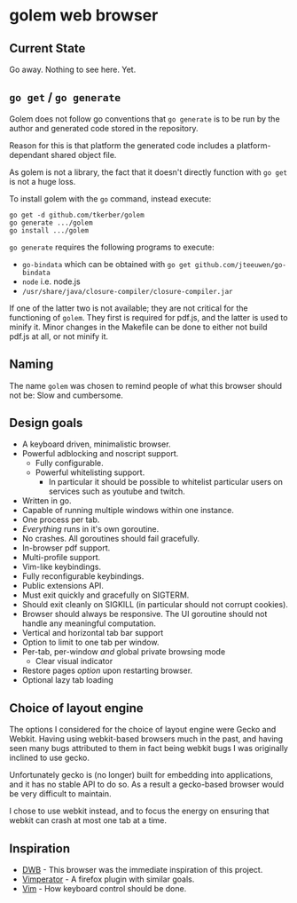 # golem web browser

## Current State

Go away. Nothing to see here. Yet.

## `go get` / `go generate`

Golem does not follow go conventions that `go generate` is to be run by the
author and generated code stored in the repository.

Reason for this is that platform the generated code includes a platform-
dependant shared object file.

As golem is not a library, the fact that it doesn't directly function with
`go get` is not a huge loss.

To install golem with the `go` command, instead execute:

    go get -d github.com/tkerber/golem
    go generate .../golem
    go install .../golem

`go generate` requires the following programs to execute:

* `go-bindata` which can be obtained with `go get github.com/jteeuwen/go-bindata`
* `node` i.e. node.js
* `/usr/share/java/closure-compiler/closure-compiler.jar`

If one of the latter two is not available; they are not critical for the
functioning of `golem`. They first is required for pdf.js, and the latter
is used to minify it. Minor changes in the Makefile can be done to either
not build pdf.js at all, or not minify it.

## Naming

The name `golem` was chosen to remind people of what this browser should not
be: Slow and cumbersome.

## Design goals

* A keyboard driven, minimalistic browser.
* Powerful adblocking and noscript support.
  * Fully configurable.
  * Powerful whitelisting support.
    * In particular it should be possible to whitelist particular users
      on services such as youtube and twitch.
* Written in go.
* Capable of running multiple windows within one instance.
* One process per tab.
* *Everything* runs in it's own goroutine.
* No crashes. All goroutines should fail gracefully.
* In-browser pdf support.
* Multi-profile support.
* Vim-like keybindings.
* Fully reconfigurable keybindings.
* Public extensions API.
* Must exit quickly and gracefully on SIGTERM.
* Should exit cleanly on SIGKILL (in particular should not corrupt cookies).
* Browser should always be responsive. The UI goroutine should not handle
  any meaningful computation.
* Vertical and horizontal tab bar support
* Option to limit to one tab per window.
* Per-tab, per-window *and* global private browsing mode
  * Clear visual indicator
* Restore pages *option* upon restarting browser.
* Optional lazy tab loading

## Choice of layout engine

The options I considered for the choice of layout engine were Gecko and
Webkit. Having using webkit-based browsers much in the past, and having
seen many bugs attributed to them in fact being webkit bugs I was originally
inclined to use gecko.

Unfortunately gecko is (no longer) built for embedding into applications,
and it has no stable API to do so. As a result a gecko-based browser would
be very difficult to maintain.

I chose to use webkit instead, and to focus the energy on ensuring that
webkit can crash at most one tab at a time.

## Inspiration

* [DWB](http://portix.bitbucket.org/dwb/) - This browser was the immediate
  inspiration of this project.
* [Vimperator](http://www.vimperator.org/vimperator/) - A firefox plugin with
  similar goals.
* [Vim](http://www.vim.org/) - How keyboard control should be done.
